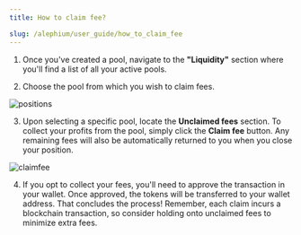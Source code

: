 ```yaml
---
title: How to claim fee?

slug: /alephium/user_guide/how_to_claim_fee
---
```


1. Once you've created a pool, navigate to the **"Liquidity"** section where you'll find a list of all your active pools.

2. Choose the pool from which you wish to claim fees.

![positions](/img/docs/app/alph/alph_positions_light.jpg)

3. Upon selecting a specific pool, locate the **Unclaimed fees** section. To collect your profits from the pool, simply click the **Claim fee** button. Any remaining fees will also be automatically returned to you when you close your position.

![claimfee](/img/docs/app/alph/alph_claim_fee.jpg)

4. If you opt to collect your fees, you'll need to approve the transaction in your wallet. Once approved, the tokens will be transferred to your wallet address. That concludes the process! Remember, each claim incurs a blockchain transaction, so consider holding onto unclaimed fees to minimize extra fees.
